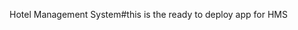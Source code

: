 Hotel Management System# t h i s   i s   t h e   r e a d y   t o   d e p l o y   a p p   f o r   H M S  
 